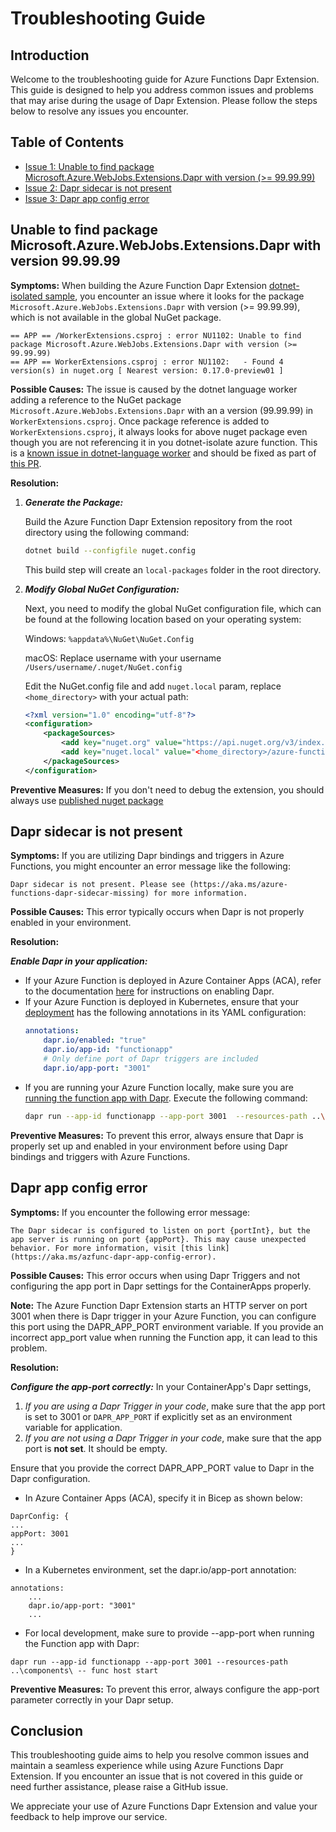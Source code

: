 # Troubleshooting Guide

## Introduction

Welcome to the troubleshooting guide for Azure Functions Dapr Extension. This guide is designed to help you address common issues and problems that may arise during the usage of Dapr Extension. Please follow the steps below to resolve any issues you encounter. 

## Table of Contents

- [Issue 1: Unable to find package Microsoft.Azure.WebJobs.Extensions.Dapr with version (>= 99.99.99)](#unable-to-find-package-microsoftazurewebjobsextensionsdapr-with-version-999999)
- [Issue 2: Dapr sidecar is not present](#dapr-sidecar-is-not-present)
- [Issue 3: Dapr app config error](#dapr-app-config-error)


## Unable to find package Microsoft.Azure.WebJobs.Extensions.Dapr with version 99.99.99

**Symptoms:** When building the Azure Function Dapr Extension [dotnet-isolated sample](https://github.com/Azure/azure-functions-dapr-extension/tree/master/samples/dotnet-isolated-azurefunction), you encounter an issue where it looks for the package `Microsoft.Azure.WebJobs.Extensions.Dapr` with version (>= 99.99.99), which is not available in the global NuGet package.

```
== APP == /WorkerExtensions.csproj : error NU1102: Unable to find package Microsoft.Azure.WebJobs.Extensions.Dapr with version (>= 99.99.99)
== APP == WorkerExtensions.csproj : error NU1102:   - Found 4 version(s) in nuget.org [ Nearest version: 0.17.0-preview01 ]
```

**Possible Causes:** The issue is caused by the dotnet language worker adding a reference to the NuGet package `Microsoft.Azure.WebJobs.Extensions.Dapr` with an a version (99.99.99) in `WorkerExtensions.csproj`. Once package reference is added to `WorkerExtensions.csproj`, it always looks for above nuget package even though you are not referencing it in you dotnet-isolate azure function. This is a [known issue in dotnet-language worker](https://github.com/Azure/azure-functions-dotnet-worker/issues/550) and should be fixed as part of [this PR](https://github.com/Azure/azure-functions-dotnet-worker/pull/1749).

**Resolution:**

1. ***Generate the Package:***

   Build the Azure Function Dapr Extension repository from the root directory using the following command:

   ```bash
   dotnet build --configfile nuget.config
   ```
   This build step will create an `local-packages` folder in the root directory.
2. ***Modify Global NuGet Configuration:***

    Next, you need to modify the global NuGet configuration file, which can be found at the following location based on your operating system:

    Windows: ```%appdata%\NuGet\NuGet.Config```

    macOS: Replace username with your username ```/Users/username/.nuget/NuGet.config```

    Edit the NuGet.config file and add `nuget.local` param, replace `<home_directory>` with your actual path:

    ```xml
    <?xml version="1.0" encoding="utf-8"?>
    <configuration>
        <packageSources>
            <add key="nuget.org" value="https://api.nuget.org/v3/index.json" protocolVersion="3" />
            <add key="nuget.local" value="<home_directory>/azure-functions-dapr-extension/local-packages" />
        </packageSources>
    </configuration>
    ```

**Preventive Measures:** If you don't need to debug the extension, you should always use [published nuget package](https://www.nuget.org/packages/Microsoft.Azure.Functions.Worker.Extensions.Dapr)

## Dapr sidecar is not present

**Symptoms:** If you are utilizing Dapr bindings and triggers in Azure Functions, you might encounter an error message like the following:

```plaintext
Dapr sidecar is not present. Please see (https://aka.ms/azure-functions-dapr-sidecar-missing) for more information.
```

**Possible Causes:** This error typically occurs when Dapr is not properly enabled in your environment.

**Resolution:**

***Enable Dapr in your application:***

- If your Azure Function is deployed in Azure Container Apps (ACA), refer to the documentation [here](https://learn.microsoft.com/en-us/azure/azure-functions/functions-bindings-dapr?tabs=in-process%2Cpreview-bundle-v4x%2Cbicep1&pivots=programming-language-python#dapr-enablement) for instructions on enabling Dapr.
- If your Azure Function is deployed in Kubernetes, ensure that your [deployment](https://github.com/ASHIQUEMD/azure-functions-dapr-extension/blob/master/deploy/kubernetes/kubernetes-deployment.md#sample-kubernetes-deployment) has the following annotations in its YAML configuration:
    ```YAML
    annotations:
        dapr.io/enabled: "true"
        dapr.io/app-id: "functionapp"
        # Only define port of Dapr triggers are included
        dapr.io/app-port: "3001"
    ```
- If you are running your Azure Function locally, make sure you are [running the function app with Dapr](https://github.com/ASHIQUEMD/azure-functions-dapr-extension/tree/master/samples/python-v2-azurefunction#step-2---run-function-app-with-dapr). Execute the following command:
    ```bash
    dapr run --app-id functionapp --app-port 3001  --resources-path ..\components\ -- func host start 
    ```

**Preventive Measures:** To prevent this error, always ensure that Dapr is properly set up and enabled in your environment before using Dapr bindings and triggers with Azure Functions.

## Dapr app config error

**Symptoms:** If you encounter the following error message:
```plaintext
The Dapr sidecar is configured to listen on port {portInt}, but the app server is running on port {appPort}. This may cause unexpected behavior. For more information, visit [this link](https://aka.ms/azfunc-dapr-app-config-error).
```

**Possible Causes:** This error occurs when using Dapr Triggers and not configuring the app port in Dapr settings for the ContainerApps properly. 

**Note:** The Azure Function Dapr Extension starts an HTTP server on port 3001 when there is Dapr trigger in your Azure Function, you can configure this port using the DAPR_APP_PORT environment variable. If you provide an incorrect app_port value when running the Function app, it can lead to this problem.

**Resolution:**

***Configure the app-port correctly:*** In your ContainerApp's Dapr settings,
1. *If you are using a Dapr Trigger in your code*, make sure that the app port is set to 3001 or `DAPR_APP_PORT` if explicitly set as an environment variable for application.
1. *If you are not using a Dapr Trigger in your code*, make sure that the app port is **not set**. It should be empty.

Ensure that you provide the correct DAPR_APP_PORT value to Dapr in the Dapr configuration.

- In Azure Container Apps (ACA), specify it in Bicep as shown below:

```
DaprConfig: {
...
appPort: 3001
...
}
```

- In a Kubernetes environment, set the dapr.io/app-port annotation:


```
annotations:
    ...
    dapr.io/app-port: "3001"
    ...
```

- For local development, make sure to provide --app-port when running the Function app with Dapr:

```
dapr run --app-id functionapp --app-port 3001 --resources-path ..\components\ -- func host start 
```

**Preventive Measures:** To prevent this error, always configure the app-port parameter correctly in your Dapr setup.

## Conclusion

This troubleshooting guide aims to help you resolve common issues and maintain a seamless experience while using Azure Functions Dapr Extension. If you encounter an issue that is not covered in this guide or need further assistance, please raise a GitHub issue.

We appreciate your use of Azure Functions Dapr Extension and value your feedback to help improve our service.
